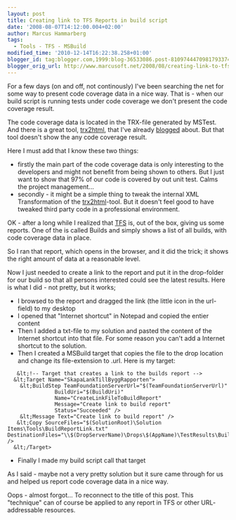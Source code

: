 ```yaml
---
layout: post
title: Creating link to TFS Reports in build script
date: '2008-08-07T14:12:00.004+02:00'
author: Marcus Hammarberg
tags:
  - Tools - TFS - MSBuild
modified_time: '2010-12-14T16:22:38.258+01:00'
blogger_id: tag:blogger.com,1999:blog-36533086.post-8109744470981793374
blogger_orig_url: http://www.marcusoft.net/2008/08/creating-link-to-tfs-reports-in-build.html
---
```


For a few days (on and off, not continously) I've been searching the
net for some way to present code coverage data in a nice way. That is -
when our build script is running tests under code coverage we don't
present the code coverage result.

The code coverage data is located in the TRX-file generated by <span
id="SPELLING_ERROR_2" class="blsp-spelling-error">MSTest. And
there is a great tool, [trx2html](http://www.codeplex.com/trx2html),
that I've already
[blogged](http://www.marcusoft.net/2008/03/publish-tfs-testresult-as-html.html)
about. But that tool doesn't show the any code coverage result.

Here I must add that I know these two things:

-   firstly the main part of the code coverage data is only interesting
    to the developers and might not benefit from being shown to
    others.
    But I just want to show that 97% of our code is covered by out unit
    test. Calms the project management...
-   secondly - it might be a simple thing to tweak the internal XML
    Transformation of the [trx2html](http://www.codeplex.com/trx2html)-tool.
    But it doesn't feel good to have tweaked third party code in a
    professional environment.

OK - after a long while I realized that [TFS](http://en.wikipedia.org/wiki/Team_Foundation_Server)
is, out of the box, giving us some reports. One of the is called Builds
and simply shows a list of all builds, with code coverage data in place.

So I ran that report, which opens in the browser, and it did the trick;
it shows the right amount of data at a reasonable level.

Now I just needed to create a link to the report and put it in the
drop-folder for our build so that all persons interested could see the
latest results. Here is what I did - not pretty, but it works;

-   I browsed to the report and dragged the link (the little icon in the
    url-field) to my desktop
-   I opened that "Internet shortcut" in Notepad and copied the <span
    id="SPELLING_ERROR_7" class="blsp-spelling-error">entier
    content
-   Then I added a txt-file to my solution and
    pasted the content of the Internet shortcut into that file.
    For some reason you can't add a Internet shortcut to the solution.
-   Then I created a MSBuild target that copies the
    file to the drop location and change its file-extension to .<span
    id="SPELLING_ERROR_10" class="blsp-spelling-error">url.
    Here is my target:

<!-- -->
       &lt;!-- Target that creates a link to the builds report -->
      &lt;Target Name="SkapaLankTillByggRapporten">
        &lt;BuildStep TeamFoundationServerUrl="$(TeamFoundationServerUrl)"
                   BuildUri="$(BuildUri)"
                   Name="CreateLinkFileToBuildReport"
                   Message="Create link to build report"
                   Status="Succeeded" />
        &lt;Message Text="Create link to build report" />
       &lt;Copy SourceFiles="$(SolutionRoot)\Solution Items\Tools\BuildReportLink.txt" DestinationFiles="\\$(DropServerName)\Drops\$(AppName)\TestResults\BuildReportLink.url" />
      &lt;/Target>



-   Finally I made my build script call that target

As I said - maybe not a very pretty solution but it sure came through
for us and helped us report code coverage data in a nice way.

<span id="SPELLING_ERROR_34"
class="blsp-spelling-corrected">Oops - almost forgot... To
reconnect to the title of this post. This "technique" can of course be
applied to any report in <span id="SPELLING_ERROR_35"
class="blsp-spelling-error">TFS or other URL-<span
id="SPELLING_ERROR_36"
class="blsp-spelling-corrected">addressable <span
id="SPELLING_ERROR_37"
class="blsp-spelling-corrected">resources.
